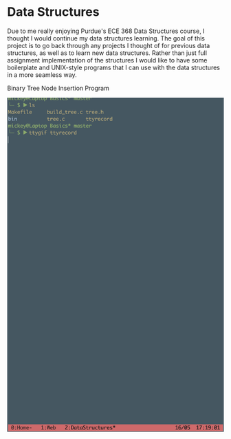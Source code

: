 <h1>Data Structures</h1>

<p>
    Due to me really enjoying Purdue's ECE 368 Data Structures course,
    I thought I would continue my data structures learning. The goal of
    this project is to go back through any projects I thought of for
    previous data structures, as well as to learn new data structures.
    Rather than just full assignment implementation of the structures
    I would like to have some boilerplate and UNIX-style programs that
    I can use with the data structures in a more seamless way.
</p>

<p> Binary Tree Node Insertion Program </p>
<img src="images/insert_program.gif"
